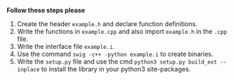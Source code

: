 **Follow these steps please**

1. Create the header `example.h` and declare function definitions. 
2. Write the functions in `example.cpp` and also import `example.h` in the `.cpp` file.
3. Write the interface file `example.i`.
4. Use the command `swig -c++ -python example.i` to create binaries.
5. Write the `setup.py` file and use the cmd `python3 setup.py build_ext --inplace` to install the library in your python3 site-packages.
